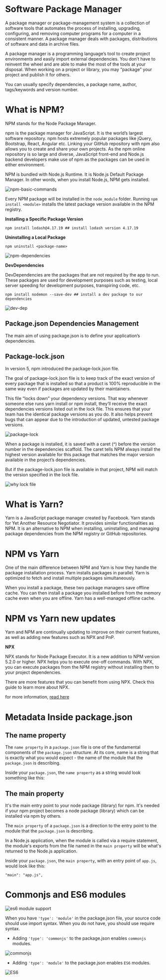 # Software Package Manager

A package manager or package-management system is a collection of software tools that automates the process of installing, upgrading, configuring, and removing computer programs for a computer in a consistent manner. A package manager deals with packages, distributions of software and data in archive files.

A package manager is a programming language’s tool to create project environments and easily import external dependencies. You don’t have to reinvent the wheel and are able to make the most of the tools at your disposal. When working on a project or library, you may “package” your project and publish it for others.

You can usually specify dependencies, a package name, author, tags/keywords and version number.

# What is NPM?

NPM stands for the Node Package Manager.

npm is the package manager for JavaScript. It is the world’s largest software repository. npm hosts extremely popular packages like jQuery, Bootstrap, React, Angular etc. Linking your GitHub repository with npm also allows you to create and share your own projects. As the npm online repository is so large and diverse, JavaScript front-end and Node.js backend developers make use of npm as the packages can be used in either environment.

NPM is bundled with Node.js Runtime. It is Node.js Default Package Manager. In other words, when you install Node.js, NPM gets installed.

![npm-basic-commands](../images/npm-basic-commands.jpg)

Every NPM package will be installed in the `node_module` folder. Running `npm install <module>` installs the latest package version available in the NPM registry.

**Installing a Specific Package Version**

```
npm install lodash@4.17.19 ## install lodash version 4.17.19
```

**Uninstalling a Local Package**

```
npm uninstall <package-name>
```

![npm-dependencies](../images/npm-dependencies.jpg)

**DevDependencies**

DevDependencies are the packages that are not required by the app to run. These packages are used for development purposes such as testing, local server speeding for development purposes, transpiring code, etc.

```
npm install nodemon --save-dev ## install a dev package to our dependencies
```

![dev-dep](../images/npm-dev-dependencies.jpg)

## Package.json Dependencies Management

The main aim of using package.json is to define your application’s dependencies.

## Package-lock.json

In version 5, npm introduced the package-lock.json file.

The goal of package-lock.json file is to keep track of the exact version of every package that is installed so that a product is 100% reproducible in the same way even if packages are updated by their maintainers.

This file “locks down” your dependency versions. That way whenever someone else runs yarn install or npm install, they’ll receive the exact dependencies versions listed out in the lock file. This ensures that your team has the identical package versions as you do. It also helps prevent bugs that can appear due to the introduction of updated, untested package versions.

![package-lock](../images/package-lock.jpg)

When a package is installed, it is saved with a caret (^) before the version number in the dependencies scaffold. The caret tells NPM always install the highest version available for this package that matches the major version available in the project’s dependencies.

But if the package-lock.json file is available in that project, NPM will match the version specified in the lock file.

![why lock file](../images/package-lock.jpg)

# What is Yarn?

Yarn is a JavaScript package manager created by Facebook. Yarn stands for Yet Another Resource Negotiator. It provides similar functionalities as NPM. It is an alternative to NPM when installing, uninstalling, and managing package dependencies from the NPM registry or GitHub repositories.

# NPM vs Yarn

One of the main difference between NPM and Yarn is how they handle the package installation process. Yarn installs packages in parallel. Yarn is optimized to fetch and install multiple packages simultaneously.

When you install a package, these two package managers save offline cache. You can then install a package you installed before from the memory cache even when you are offline. Yarn has a well-managed offline cache.

# NPM vs Yarn new updates

Yarn and NPM are continually updating to improve on their current features, as well as adding new features such as NPX and PnP.

**NPX**

NPX stands for Node Package Executor. It is a new addition to NPM version 5.2.0 or higher. NPX helps you to execute one-off commands. With NPX, you can execute packages from the NPM registry without installing them to your project dependencies.

There are more features that you can benefit from using NPX. Check this guide to learn more about NPX.

for more information, [read here](https://www.section.io/engineering-education/npm-vs-yarn-which-one-to-choose/)

# Metadata Inside package.json

## The name property

The `name property` in a `package.json` file is one of the fundamental components of the `package.json` structure. At its core, name is a string that is exactly what you would expect - the name of the module that the `package.json` is describing.

Inside your `package.json`, the `name property` as a string would look something like this:

## The main property

It's the main entry point to your node package (library) for npm. It's needed if your npm project becomes a node package (library) which can be installed via npm by others.

The `main property` of a `package.json` is a direction to the entry point to the module that the `package.json` is describing.

In a Node.js application, when the module is called via a require statement, the module's exports from the file named in the `main property` will be what's returned to the Node.js application.

Inside your `package.json`, the `main property`, with an entry point of `app.js`, would look like this:

```
"main": "app.js",
```

# Commonjs and ES6 modules

![es6 module support](../images/es6-experimental.jpg)

When you have `'type': 'module'` in the package.json file, your source code should use import syntax. When you do not have, you should use require syntax.

- Adding `'type': 'commonjs'` to the package.json enables `commonjs` modules.

![commonjs](../images/type-commonjs.jpg)

- Adding `'type': 'module'` to the package.json enables `ES6` modules.

![ES6](../images/type-es6.jpg)
